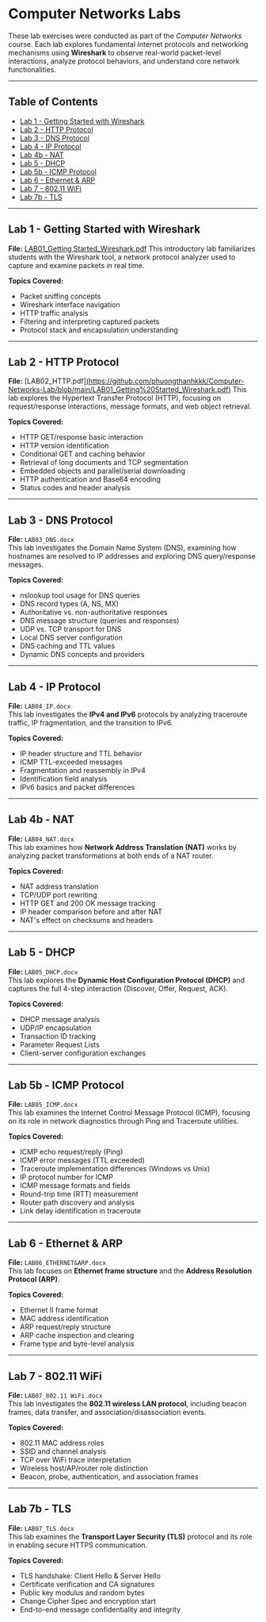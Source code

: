 # Computer Networks Labs

These lab exercises were conducted as part of the *Computer Networks* course. Each lab explores fundamental Internet protocols and networking mechanisms using **Wireshark** to observe real-world packet-level interactions, analyze protocol behaviors, and understand core network functionalities.

---

## Table of Contents
- [Lab 1 - Getting Started with Wireshark](#lab-1---getting-started-with-wireshark)
- [Lab 2 - HTTP Protocol](#lab-2---http-protocol)
- [Lab 3 - DNS Protocol](#lab-3---dns-protocol)
- [Lab 4 - IP Protocol](#lab-4---ip-protocol)
- [Lab 4b - NAT](#lab-4b---nat)
- [Lab 5 - DHCP](#lab-5---dhcp)
- [Lab 5b - ICMP Protocol](#lab-5b---icmp-protocol)
- [Lab 6 - Ethernet & ARP](#lab-6---ethernet--arp)
- [Lab 7 - 802.11 WiFi](#lab-7---80211-wifi)
- [Lab 7b - TLS](#lab-7b---tls)

---

## Lab 1 - Getting Started with Wireshark
**File:** [LAB01_Getting Started_Wireshark.pdf](https://github.com/phuongthanhkkk/Computer-Networks-Lab/blob/main/LAB01_Getting%20Started_Wireshark.pdf)
This introductory lab familiarizes students with the Wireshark tool, a network protocol analyzer used to capture and examine packets in real time.

**Topics Covered:**
- Packet sniffing concepts
- Wireshark interface navigation
- HTTP traffic analysis
- Filtering and interpreting captured packets
- Protocol stack and encapsulation understanding

---

## Lab 2 - HTTP Protocol
**File:** [LAB02_HTTP.pdf][(https://github.com/phuongthanhkkk/Computer-Networks-Lab/blob/main/LAB01_Getting%20Started_Wireshark.pdf)](https://github.com/phuongthanhkkk/Computer-Networks-Lab/blob/main/LAB02_HTTP.pdf)
This lab explores the Hypertext Transfer Protocol (HTTP), focusing on request/response interactions, message formats, and web object retrieval.

**Topics Covered:**
- HTTP GET/response basic interaction
- HTTP version identification
- Conditional GET and caching behavior
- Retrieval of long documents and TCP segmentation
- Embedded objects and parallel/serial downloading
- HTTP authentication and Base64 encoding
- Status codes and header analysis

---

## Lab 3 - DNS Protocol
**File:** `LAB03_DNS.docx`  
This lab investigates the Domain Name System (DNS), examining how hostnames are resolved to IP addresses and exploring DNS query/response messages.

**Topics Covered:**
- nslookup tool usage for DNS queries
- DNS record types (A, NS, MX)
- Authoritative vs. non-authoritative responses
- DNS message structure (queries and responses)
- UDP vs. TCP transport for DNS
- Local DNS server configuration
- DNS caching and TTL values
- Dynamic DNS concepts and providers

---

## Lab 4 - IP Protocol
**File:** `LAB04_IP.docx`  
This lab investigates the **IPv4 and IPv6** protocols by analyzing traceroute traffic, IP fragmentation, and the transition to IPv6.

**Topics Covered:**
- IP header structure and TTL behavior
- ICMP TTL-exceeded messages
- Fragmentation and reassembly in IPv4
- Identification field analysis
- IPv6 basics and packet differences

---

## Lab 4b - NAT
**File:** `LAB04_NAT.docx`  
This lab examines how **Network Address Translation (NAT)** works by analyzing packet transformations at both ends of a NAT router.

**Topics Covered:**
- NAT address translation
- TCP/UDP port rewriting
- HTTP GET and 200 OK message tracking
- IP header comparison before and after NAT
- NAT's effect on checksums and headers

---

## Lab 5 - DHCP
**File:** `LAB05_DHCP.docx`  
This lab explores the **Dynamic Host Configuration Protocol (DHCP)** and captures the full 4-step interaction (Discover, Offer, Request, ACK).

**Topics Covered:**
- DHCP message analysis
- UDP/IP encapsulation
- Transaction ID tracking
- Parameter Request Lists
- Client-server configuration exchanges

---

## Lab 5b - ICMP Protocol
**File:** `LAB05_ICMP.docx`  
This lab examines the Internet Control Message Protocol (ICMP), focusing on its role in network diagnostics through Ping and Traceroute utilities.

**Topics Covered:**
- ICMP echo request/reply (Ping)
- ICMP error messages (TTL exceeded)
- Traceroute implementation differences (Windows vs Unix)
- IP protocol number for ICMP
- ICMP message formats and fields
- Round-trip time (RTT) measurement
- Router path discovery and analysis
- Link delay identification in traceroute

---

## Lab 6 - Ethernet & ARP
**File:** `LAB06_ETHERNET&ARP.docx`  
This lab focuses on **Ethernet frame structure** and the **Address Resolution Protocol (ARP)**.

**Topics Covered:**
- Ethernet II frame format
- MAC address identification
- ARP request/reply structure
- ARP cache inspection and clearing
- Frame type and byte-level analysis

---

## Lab 7 - 802.11 WiFi
**File:** `LAB07_802.11 WiFi.docx`  
This lab investigates the **802.11 wireless LAN protocol**, including beacon frames, data transfer, and association/disassociation events.

**Topics Covered:**
- 802.11 MAC address roles
- SSID and channel analysis
- TCP over WiFi trace interpretation
- Wireless host/AP/router role distinction
- Beacon, probe, authentication, and association frames

---

## Lab 7b - TLS
**File:** `LAB07_TLS.docx`  
This lab examines the **Transport Layer Security (TLS)** protocol and its role in enabling secure HTTPS communication.

**Topics Covered:**
- TLS handshake: Client Hello & Server Hello
- Certificate verification and CA signatures
- Public key modulus and random bytes
- Change Cipher Spec and encryption start
- End-to-end message confidentiality and integrity
